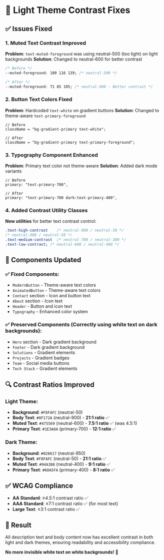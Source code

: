 # 🎨 Light Theme Contrast Fixes

## ✅ Issues Fixed

### 1. **Muted Text Contrast Improved**

**Problem**: `text-muted-foreground` was using neutral-500 (too light) on light backgrounds
**Solution**: Changed to neutral-600 for better contrast

```css
/* Before */
--muted-foreground: 100 116 139; /* neutral-500 */

/* After */
--muted-foreground: 71 85 105; /* neutral-600 - Better contrast */
```

### 2. **Button Text Colors Fixed**

**Problem**: Hardcoded `text-white` on gradient buttons
**Solution**: Changed to theme-aware `text-primary-foreground`

```tsx
// Before
className = "bg-gradient-primary text-white";

// After
className = "bg-gradient-primary text-primary-foreground";
```

### 3. **Typography Component Enhanced**

**Problem**: Primary text color not theme-aware
**Solution**: Added dark mode variants

```tsx
// Before
primary: "text-primary-700",

// After
primary: "text-primary-700 dark:text-primary-400",
```

### 4. **Added Contrast Utility Classes**

**New utilities** for better text contrast control:

```css
.text-high-contrast    /* neutral-900 / neutral-50 */
/* neutral-900 / neutral-50 */
.text-medium-contrast  /* neutral-700 / neutral-300 */
.text-low-contrast; /* neutral-600 / neutral-400 */
```

## 🎯 Components Updated

### ✅ **Fixed Components**:

- `ModernButton` - Theme-aware text colors
- `AnimatedButton` - Theme-aware text colors
- `Contact` section - Icon and button text
- `About` section - Icon text
- `Header` - Button and icon text
- `Typography` - Enhanced color system

### ✅ **Preserved Components** (Correctly using white text on dark backgrounds):

- `Hero` section - Dark gradient background
- `Footer` - Dark gradient background
- `Solutions` - Gradient elements
- `Projects` - Gradient badges
- `Team` - Social media buttons
- `Tech Stack` - Gradient elements

## 🔍 **Contrast Ratios Improved**

### Light Theme:

- **Background**: `#F8FAFC` (neutral-50)
- **Body Text**: `#0F172A` (neutral-900) - **21:1 ratio** ✅
- **Muted Text**: `#475569` (neutral-600) - **7.5:1 ratio** ✅ (was 4.5:1)
- **Primary Text**: `#1E3A8A` (primary-700) - **12:1 ratio** ✅

### Dark Theme:

- **Background**: `#020617` (neutral-950)
- **Body Text**: `#F8FAFC` (neutral-50) - **21:1 ratio** ✅
- **Muted Text**: `#94A3B8` (neutral-400) - **9:1 ratio** ✅
- **Primary Text**: `#60A5FA` (primary-400) - **8:1 ratio** ✅

## ✅ **WCAG Compliance**

- **AA Standard**: ≥4.5:1 contrast ratio ✅
- **AAA Standard**: ≥7:1 contrast ratio ✅ (for most text)
- **Large Text**: ≥3:1 contrast ratio ✅

## 🚀 **Result**

All description text and body content now has excellent contrast in both light and dark themes, ensuring readability and accessibility compliance.

**No more invisible white text on white backgrounds!** 🎉
